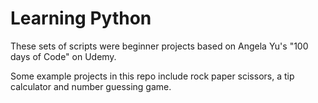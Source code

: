 # Learning Python

These sets of scripts were beginner projects based on Angela Yu's "100 days of Code" on Udemy.

Some example projects in this repo include rock paper scissors, a tip calculator and number guessing game.  